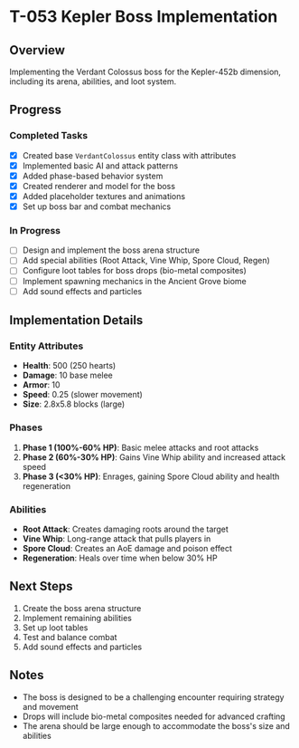 # T-053 Kepler Boss Implementation

## Overview
Implementing the Verdant Colossus boss for the Kepler-452b dimension, including its arena, abilities, and loot system.

## Progress

### Completed Tasks
- [x] Created base `VerdantColossus` entity class with attributes
- [x] Implemented basic AI and attack patterns
- [x] Added phase-based behavior system
- [x] Created renderer and model for the boss
- [x] Added placeholder textures and animations
- [x] Set up boss bar and combat mechanics

### In Progress
- [ ] Design and implement the boss arena structure
- [ ] Add special abilities (Root Attack, Vine Whip, Spore Cloud, Regen)
- [ ] Configure loot tables for boss drops (bio-metal composites)
- [ ] Implement spawning mechanics in the Ancient Grove biome
- [ ] Add sound effects and particles

## Implementation Details

### Entity Attributes
- **Health**: 500 (250 hearts)
- **Damage**: 10 base melee
- **Armor**: 10
- **Speed**: 0.25 (slower movement)
- **Size**: 2.8x5.8 blocks (large)

### Phases
1. **Phase 1 (100%-60% HP)**: Basic melee attacks and root attacks
2. **Phase 2 (60%-30% HP)**: Gains Vine Whip ability and increased attack speed
3. **Phase 3 (<30% HP)**: Enrages, gaining Spore Cloud ability and health regeneration

### Abilities
- **Root Attack**: Creates damaging roots around the target
- **Vine Whip**: Long-range attack that pulls players in
- **Spore Cloud**: Creates an AoE damage and poison effect
- **Regeneration**: Heals over time when below 30% HP

## Next Steps
1. Create the boss arena structure
2. Implement remaining abilities
3. Set up loot tables
4. Test and balance combat
5. Add sound effects and particles

## Notes
- The boss is designed to be a challenging encounter requiring strategy and movement
- Drops will include bio-metal composites needed for advanced crafting
- The arena should be large enough to accommodate the boss's size and abilities
